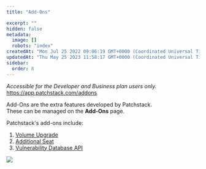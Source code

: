 ```yaml
---
title: "Add-Ons"

excerpt: ""
hidden: false
metadata: 
  image: []
  robots: "index"
createdAt: "Mon Jul 25 2022 09:06:19 GMT+0000 (Coordinated Universal Time)"
updatedAt: "Thu May 25 2023 11:58:17 GMT+0000 (Coordinated Universal Time)"
sidebar:
  order: 8
---
```

_Accessible for the Developer and Business plan users only._  
<https://app.patchstack.com/addons>

Add-Ons are the extra features developed by Patchstack.  
These can be managed on the **Add-Ons** page.

Patchstack's add-ons include:

<ol>

<li><a href="https://docs.patchstack.com/docs/volume-upgrade">Volume Upgrade</a></li>
<li><a href="https://docs.patchstack.com/docs/additional-seat">Additional Seat</a></li>
<li><a href="https://docs.patchstack.com/docs/vulnerability-database-api">Vulnerability Database API</a></li>

</ol>

![](@images/fe10500-small-Patchstack_Add-ons.png)
